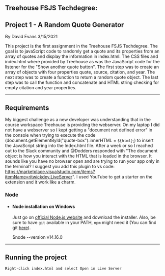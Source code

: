 ## Treehouse FSJS Techdegree:
## Project 1 - A Random Quote Generator
By David Evans 3/15/2021

This project is the first assignment in the Treehouse FSJS Techdegree. The goal is to javaScript code to randomly get a quote and its properties from an array of quotes and display the information in index.html. The CSS files and index.html where provided by Treehouse as was the JavaScript code for the listener for the "Show another quote button".  The first step was to create an array of objects with four properties quote, source, citation, and year. The next step was to create a function to return a random quote object. The last step was to call the function and concatenate and HTML string checking for empty citation and year properties.    

---
## Requirements
My biggest challenge as a new developer was understanding that in the course workspace Treehouse is providing the webserver. On my laptop I did not have a webserver so I kept getting a "document not defined error" in the console when trying to execute the code (document.getElementById("quote-box").innerHTML = `${html}`;) to insert the JavaScript string into the Index.html file. After a week or so I reached out to the Slack community and @Dodders responded with "The document object is how you interact with the HTML that is loaded in the browser. It sounds like you have no browser open and are trying to run your app only in the terminal?
I suggest you add this plugin to vs code: https://marketplace.visualstudio.com/items?itemName=ritwickdey.LiveServer".   I used YouTube to get a starter on the extension and it work like a charm. 

### Node
- #### Node installation on Windows

  Just go on [official Node.js website](https://nodejs.org/) and download the installer.
Also, be sure to have `git` available in your PATH, `npm` might need it (You can find git [here](https://git-scm.com/)).

    $node --version
    v14.16.0

---


## Running the project

    Right-click index.html and select Open in Live Server



